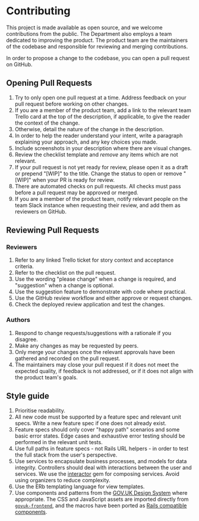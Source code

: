 # Contributing
This project is made available as open source, and we welcome contributions from the public. The Department also employs a team dedicated to improving the product. The product team are the maintainers of the codebase and responsible for reviewing and merging contributions.

In order to propose a change to the codebase, you can open a pull request on GitHub.

## Opening Pull Requests
1. Try to only open one pull request at a time. Address feedback on your pull request before working on other changes.
1. If you are a member of the product team, add a link to the relevant team Trello card at the top of the description, if applicable, to give the reader the context of the change.
1. Otherwise, detail the nature of the change in the description.
1. In order to help the reader understand your intent, write a paragraph explaining your approach, and any key choices you made.
1. Include screenshots in your description where there are visual changes.
1. Review the checklist template and *remove* any items which are not relevant.
1. If your pull request is not yet ready for review, please open it as a draft or prepend "[WIP]" to the title. Change the status to open or remove "[WIP]" when your PR is ready for review.
1. There are automated checks on pull requests. All checks must pass before a pull request may be approved or merged.
1. If you are a member of the product team, notify relevant people on the team Slack instance when requesting their review, and add them as reviewers on GitHub.

## Reviewing Pull Requests
### Reviewers
1. Refer to any linked Trello ticket for story context and acceptance criteria.
1. Refer to the checklist on the pull request.
1. Use the wording "please change" when a change is required, and "suggestion" when a change is optional.
1. Use the suggestion feature to demonstrate with code where practical.
1. Use the GitHub review workflow and either approve or request changes.
1. Check the deployed review application and test the changes.

### Authors
1. Respond to change requests/suggestions with a rationale if you disagree.
1. Make any changes as may be requested by peers.
1. Only merge your changes once the relevant approvals have been gathered and recorded on the pull request.
1. The maintainers may close your pull request if it does not meet the expected quality, if feedback is not addressed, or if it does not align with the product team's goals.

## Style guide
1. Prioritise readability.
1. All new code must be supported by a feature spec and relevant unit specs. Write a new feature spec if one does not already exist.
1. Feature specs should only cover "happy path" scenarios and some basic error states. Edge cases and exhaustive error testing should be performed in the relevant unit tests.
1. Use full paths in feature specs - not Rails URL helpers - in order to test the full stack from the user's perspective.
1. Use services to encapsulate business processes, and models for data integrity. Controllers should deal with interactions between the user and services. We use the [interactor](https://github.com/collectiveidea/interactor) gem for composing services. Avoid using organizers to reduce complexity.
1. Use the ERb templating language for view templates.
1. Use components and patterns from the [GOV.UK Design System](https://design-system.service.gov.uk) where appropriate. The CSS and JavaScript assets are imported directly from [`govuk-frontend`](https://github.com/alphagov/govuk-frontend), and the
macros have been ported as [Rails compatible components](https://github.com/UKGovernmentBEIS/govuk-design-system-rails).
